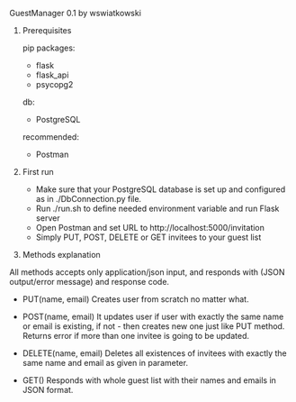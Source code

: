 GuestManager 0.1 by wswiatkowski

1. Prerequisites

    pip packages:
    - flask
    - flask_api
    - psycopg2
    
    db:
    - PostgreSQL

    recommended:
    - Postman

2. First run
    - Make sure that your PostgreSQL database is set up and configured as in ./DbConnection.py file.
    - Run ./run.sh to define needed environment variable and run Flask server
    - Open Postman and set URL to http://localhost:5000/invitation
    - Simply PUT, POST, DELETE or GET invitees to your guest list

3. Methods explanation

All methods accepts only application/json input, and responds with (JSON output/error message) and response code.

- PUT(name, email)
  Creates user from scratch no matter what.

- POST(name, email)
  It updates user if user with exactly the same name or email is existing, if not - then
  creates new one just like PUT method. Returns error if more than one invitee is going to be updated.

- DELETE(name, email)
  Deletes all existences of invitees with exactly the same name and email as given in parameter.

- GET()
  Responds with whole guest list with their names and emails in JSON format.
